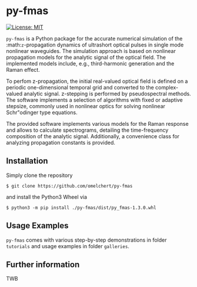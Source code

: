 # py-fmas 

[![License: MIT](https://img.shields.io/badge/License-MIT-green.svg)](https://opensource.org/licenses/MIT)

`py-fmas` is a Python package for the accurate numerical simulation of the
:math:`z`-propagation dynamics of ultrashort optical pulses in single mode
nonlinear waveguides. The simulation approach is based on nonlinear propagation
models for the analytic signal of the optical field.  The implemented models
include, e.g., third-harmonic generation and the Raman effect.

To perfom z-propagation, the initial real-valued optical field is defined on a
periodic one-dimensional temporal grid and converted to the complex-valued
analytic signal. z-stepping is performed by pseudospectral methods. The
software implements a selection of algorithms with fixed or adaptive stepsize,
commonly used in nonlinear optics for solving nonlinear Schr\"odinger type
equations.

The provided software implements various models for the Raman response and
allows to calculate spectrograms, detailing the time-frequency composition of
the analytic signal. Additionally, a convenience class for analyzing
propagation constants is provided.

## Installation

Simply clone the repository

``$ git clone https://github.com/omelchert/py-fmas``

and install the Python3 Wheel via

``$ python3 -m pip install ./py-fmas/dist/py_fmas-1.3.0.whl``

## Usage Examples

`py-fmas` comes with various step-by-step demonstrations in folder `tutorials`
and usage examples in folder `galleries`.

## Further information 

TWB
